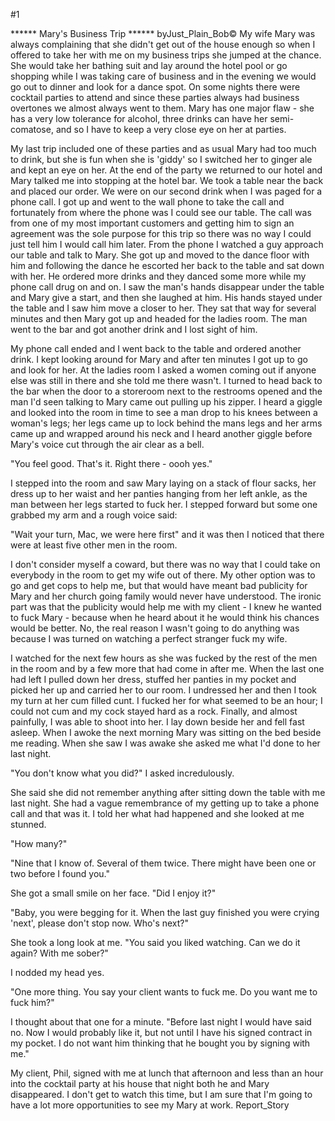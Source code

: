 #1 

 

 ****** Mary's Business Trip ****** byJust_Plain_Bob© My wife Mary was always complaining that she didn't get out of the house enough so when I offered to take her with me on my business trips she jumped at the chance. She would take her bathing suit and lay around the hotel pool or go shopping while I was taking care of business and in the evening we would go out to dinner and look for a dance spot. On some nights there were cocktail parties to attend and since these parties always had business overtones we almost always went to them. Mary has one major flaw - she has a very low tolerance for alcohol, three drinks can have her semi-comatose, and so I have to keep a very close eye on her at parties. 

 My last trip included one of these parties and as usual Mary had too much to drink, but she is fun when she is 'giddy' so I switched her to ginger ale and kept an eye on her. At the end of the party we returned to our hotel and Mary talked me into stopping at the hotel bar. We took a table near the back and placed our order. We were on our second drink when I was paged for a phone call. I got up and went to the wall phone to take the call and fortunately from where the phone was I could see our table. The call was from one of my most important customers and getting him to sign an agreement was the sole purpose for this trip so there was no way I could just tell him I would call him later. From the phone I watched a guy approach our table and talk to Mary. She got up and moved to the dance floor with him and following the dance he escorted her back to the table and sat down with her. He ordered more drinks and they danced some more while my phone call drug on and on. I saw the man's hands disappear under the table and Mary give a start, and then she laughed at him. His hands stayed under the table and I saw him move a closer to her. They sat that way for several minutes and then Mary got up and headed for the ladies room. The man went to the bar and got another drink and I lost sight of him. 

 My phone call ended and I went back to the table and ordered another drink. I kept looking around for Mary and after ten minutes I got up to go and look for her. At the ladies room I asked a women coming out if anyone else was still in there and she told me there wasn't. I turned to head back to the bar when the door to a storeroom next to the restrooms opened and the man I'd seen talking to Mary came out pulling up his zipper. I heard a giggle and looked into the room in time to see a man drop to his knees between a woman's legs; her legs came up to lock behind the mans legs and her arms came up and wrapped around his neck and I heard another giggle before Mary's voice cut through the air clear as a bell. 

 "You feel good. That's it. Right there - oooh yes." 

 I stepped into the room and saw Mary laying on a stack of flour sacks, her dress up to her waist and her panties hanging from her left ankle, as the man between her legs started to fuck her. I stepped forward but some one grabbed my arm and a rough voice said: 

 "Wait your turn, Mac, we were here first" and it was then I noticed that there were at least five other men in the room. 

 I don't consider myself a coward, but there was no way that I could take on everybody in the room to get my wife out of there. My other option was to go and get cops to help me, but that would have meant bad publicity for Mary and her church going family would never have understood. The ironic part was that the publicity would help me with my client - I knew he wanted to fuck Mary - because when he heard about it he would think his chances would be better. No, the real reason I wasn't going to do anything was because I was turned on watching a perfect stranger fuck my wife. 

 I watched for the next few hours as she was fucked by the rest of the men in the room and by a few more that had come in after me. When the last one had left I pulled down her dress, stuffed her panties in my pocket and picked her up and carried her to our room. I undressed her and then I took my turn at her cum filled cunt. I fucked her for what seemed to be an hour; I could not cum and my cock stayed hard as a rock. Finally, and almost painfully, I was able to shoot into her. I lay down beside her and fell fast asleep. When I awoke the next morning Mary was sitting on the bed beside me reading. When she saw I was awake she asked me what I'd done to her last night. 

 "You don't know what you did?" I asked incredulously. 

 She said she did not remember anything after sitting down the table with me last night. She had a vague remembrance of my getting up to take a phone call and that was it. I told her what had happened and she looked at me stunned. 

 "How many?" 

 "Nine that I know of. Several of them twice. There might have been one or two before I found you." 

 She got a small smile on her face. "Did I enjoy it?" 

 "Baby, you were begging for it. When the last guy finished you were crying 'next', please don't stop now. Who's next?" 

 She took a long look at me. "You said you liked watching. Can we do it again? With me sober?" 

 I nodded my head yes. 

 "One more thing. You say your client wants to fuck me. Do you want me to fuck him?" 

 I thought about that one for a minute. "Before last night I would have said no. Now I would probably like it, but not until I have his signed contract in my pocket. I do not want him thinking that he bought you by signing with me." 

 My client, Phil, signed with me at lunch that afternoon and less than an hour into the cocktail party at his house that night both he and Mary disappeared. I don't get to watch this time, but I am sure that I'm going to have a lot more opportunities to see my Mary at work. Report_Story 
